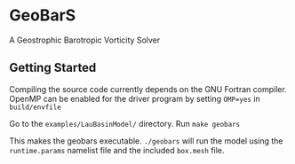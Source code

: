 # GeoBarS
A Geostrophic Barotropic Vorticity Solver


## Getting Started
Compiling the source code currently depends on the GNU Fortran compiler.
OpenMP can be enabled for the driver program by setting `OMP=yes` in `build/envfile`

Go to the `examples/LauBasinModel/` directory. Run 
`make geobars`

This makes the geobars executable.
`./geobars`
will run the model using the `runtime.params` namelist file and the included `box.mesh` file.

